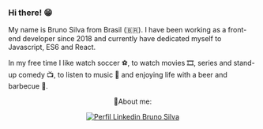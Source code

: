 ### Hi there! 😁

My name is Bruno Silva from Brasil (🇧🇷). I have been working as a front-end developer since 2018 and currently have dedicated myself to Javascript, ES6 and React.

In my free time I like watch soccer ⚽️, to watch movies 🎞️, series and stand-up comedy 📺,  to listen to music 🎵 and enjoying life with a beer and barbecue 🍺.


<div align="center">
    <p>💬About me:</p>
    <a href="https://www.linkedin.com/in/bruno-silva0109/">
      <img src="https://img.shields.io/badge/-Bruno%20Silva-blue?style=flat-square&logo=linkedin" alt="Perfil Linkedin Bruno Silva">  
    </a>
</div>

<!--
**brunosilva/brunosilva** is a ✨ _special_ ✨ repository because its `README.md` (this file) appears on your GitHub profile.

Here are some ideas to get you started:

- 🔭 I’m currently working on ...
- 🌱 I’m currently learning ...
- 👯 I’m looking to collaborate on ...
- 🤔 I’m looking for help with ...
- 💬 Ask me about ...
- 📫 How to reach me: ...
- 😄 Pronouns: ...
- ⚡ Fun fact: ...
-->
